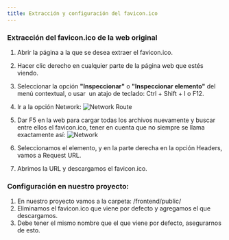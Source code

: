 ```yaml
---
title: Extracción y configuración del favicon.ico
---
```


### Extracción del favicon.ico de la web original

1. Abrir la página a la que se desea extraer el favicon.ico.
2. Hacer clic derecho en cualquier parte de la página web que estés viendo.
3. Seleccionar la opción **"Inspeccionar"** o **"Inspeccionar elemento"** del menú contextual, o usar  un atajo de teclado: Ctrl + Shift + I o F12.
4. Ir a la opción Network:
    <img src="/faviconExample/networkRoute.png" alt="Network Route" />
5. Dar F5 en la web para cargar todas los archivos nuevamente y buscar entre ellos el favicon.ico, tener en cuenta que no siempre se llama exactamente así:
    <img src="/faviconExample/network.png" alt="Network" />
6. Seleccionamos el elemento, y en la parte derecha en la opción Headers, vamos a Request URL.

7. Abrimos la URL y descargamos el favicon.ico.

### Configuración en nuestro proyecto:
1. En nuestro proyecto vamos a la carpeta:
    /frontend/public/
2. Eliminamos el favicon.ico que viene por defecto y agregamos el que descargamos.
3. Debe tener el mismo nombre que el que viene por defecto, asegurarnos de esto.

